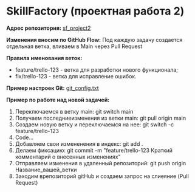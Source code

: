 
# SkillFactory (проектная работа 2)

**Адрес репозитория:** [sf_project2](https://github.com/cheremisam/sf_project2)

**Изменения вносим по GitHub Flow:** Под каждую задачу создается отдельная ветка, вливаем в Main через Pull Request

**Правила именования веток:**
 - feature/trello-123 - ветка для разработки нового функционала;
 - fix/trello-123 - ветка для исправление ошибок.

**Пример настроек Git:** [git_config.txt](https://github.com/cheremisam/sf_project2/blob/main/git_config.txt)

**Пример по работе над новой задачей:**
 1. Переключаемся в ветку main: git switch main
 2. Получаем последниеизменения из ветки main: git pull origin main 
 3. Создаем новую ветку и переключаемся на нее: git switch -c feature/trello-123
 4. Code...
 5. Добавляем свои измененения в индекс: git add . 
 6. Делаем фиксацию: git commit -m "feature/trello-123 Краткий комментарий о внесенных изменениях"
 7. Отправляем изменения в удаленный репозиторий: git push origin Название_вашей_ветки
 8. Заходим врепозиторий gitHub и создаем запрос на слиеяние (Pull Request)